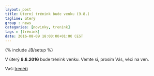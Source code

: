 ```yaml
---
layout: post
title: Úterní trénink bude venku (9.8.)
tagline: úterý
group : news
categories: [novinky, trenink]
tags : [trénink]
date: 2016-08-09 18:00:00+01:00 CEST
---
```

{% include JB/setup %}

V úterý **9.8.2016** bude trénink venku. Vemte si, prosím Vás, věci na ven. 

Vaši [trenéři][1]

[1]: http://taekwondo-strancice.cz/treneri/
